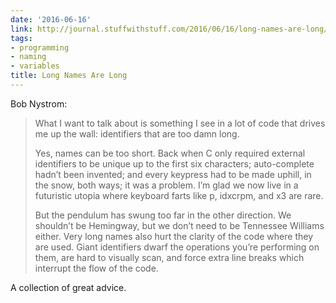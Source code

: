 ```yaml
---
date: '2016-06-16'
link: http://journal.stuffwithstuff.com/2016/06/16/long-names-are-long/
tags:
- programming
- naming
- variables
title: Long Names Are Long
---
```


Bob Nystrom:

>What I want to talk about is something I see in a lot of code that drives me up the wall: identifiers that are too damn long.
>
>Yes, names can be too short. Back when C only required external identifiers to be unique up to the first six characters; auto-complete hadn’t been invented; and every keypress had to be made uphill, in the snow, both ways; it was a problem. I’m glad we now live in a futuristic utopia where keyboard farts like p, idxcrpm, and x3 are rare.
>
>But the pendulum has swung too far in the other direction. We shouldn’t be Hemingway, but we don’t need to be Tennessee Williams either. Very long names also hurt the clarity of the code where they are used. Giant identifiers dwarf the operations you’re performing on them, are hard to visually scan, and force extra line breaks which interrupt the flow of the code.

A collection of great advice.
